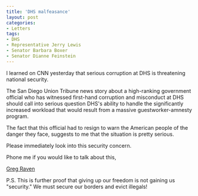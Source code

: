 ```yaml
---
title: 'DHS malfeasance'
layout: post
categories:
- Letters
tags:
- DHS
- Representative Jerry Lewis
- Senator Barbara Boxer
- Senator Dianne Feinstein
---
```


I learned on CNN yesterday that serious corruption at DHS is threatening national security.

The San Diego Union Tribune news story about a high-ranking government official who has witnessed first-hand corruption and misconduct at DHS should call into serious question DHS's ability to handle the significantly increased workload that would result from a massive guestworker-amnesty program.

The fact that this official had to resign to warn the American people of the danger they face, suggests to me that the situation is pretty serious.

Please immediately look into this security concern.

Phone me if you would like to talk about this,

[Greg Raven](https://www.gregraven.org/)

P.S. This is further proof that giving up our freedom is not gaining us "security." We must secure our borders and evict illegals!
